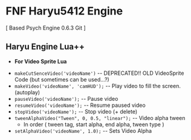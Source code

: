 # FNF Haryu5412 Engine
[ Based Psych Engine 0.6.3 Git ]

## Haryu Engine Lua++

- **For Video Sprite Lua**

* ```makeCutSenceVideo('videoName')``` -- DEPRECATED!! OLD VideoSprite Code (but sometimes can be used...?)
* ```makeVideo('videoName', 'camHUD');``` -- Play video to fill the screen. (autoplay)
* ```pauseVideo('videoName');``` -- Pause video
* ```resumeVideo('videoName');``` -- Resume paused video
* ```stopVideo('videoName');``` -- Stop video (+ delete)
* ```tweenAlphaVideo("Tween", 0, 0.5, "linear");``` -- Video alpha tween
  * In order ( tween tag, start alpha, end alpha, tween type )
* ```setAlphaVideo('videoName', 1.0);``` -- Sets Video Alpha